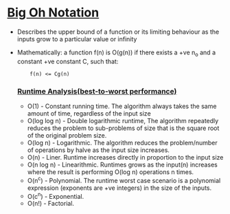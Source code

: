 # <ins>Big Oh Notation

- Describes the upper bound of a function or its limiting behaviour as the inputs grow to a particular value or infinity

- Mathematically:
  a function f(n) is O(g(n)) if there exists a +ve n<sub>o</sub> and a constant +ve constant C, such that:

  ```
      f(n) <= Cg(n)
  ```

  ### <ins>Runtime Analysis(best-to-worst performance)

  - O(1) - Constant running time. The algorithm always takes the same amount of time, regardless of the input size
  - O(log log n) - Double logarithmic runtime, The algorithm repeatedly reduces the problem to sub-problems of size that is the square root of the original problem size.
  - O(log n) - Logarithmic. The algorithm reduces the problem/number of operations by halve as the input size increases.
  - O(n) - Liner. Runtime increases directly in proportion to the input size
  - O(n log n) - Linearithmic. Runtimes grows as the input(n) increases where the result is performing O(log n) operations n times.
  - O(n<sup>c</sup>) - Polynomial. The runtime worst case scenario is a polynomial expression (exponents are +ve integers) in the size of the inputs.
  - O(c<sup>n</sup>) - Exponential.
  - O(n!) - Factorial.
